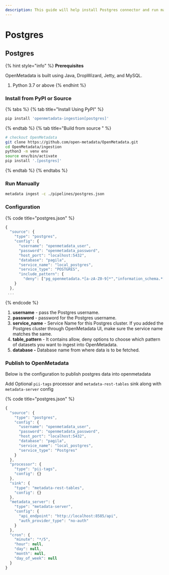 ```yaml
---
description: This guide will help install Postgres connector and run manually
---
```


# Postgres

## Postgres

{% hint style="info" %}
**Prerequisites**

OpenMetadata is built using Java, DropWizard, Jetty, and MySQL.

1. Python 3.7 or above
{% endhint %}

### Install from PyPI or Source

{% tabs %}
{% tab title="Install Using PyPI" %}
```bash
pip install 'openmetadata-ingestion[postgres]'
```
{% endtab %}
{% tab title="Build from source " %}
```bash
# checkout OpenMetadata
git clone https://github.com/open-metadata/OpenMetadata.git
cd OpenMetadata/ingestion
python3 -m venv env
source env/bin/activate
pip install '.[postgres]'
```
{% endtab %}
{% endtabs %}



### Run Manually

```bash
metadata ingest -c ./pipelines/postgres.json
```

### Configuration

{% code title="postgres.json" %}
```javascript
{
  "source": {
    "type": "postgres",
    "config": {
      "username": "openmetadata_user",
      "password": "openmetadata_password",
      "host_port": "localhost:5432",
      "database": "pagila",
      "service_name": "local_postgres",
      "service_type": "POSTGRES",
      "include_pattern": {
        "deny": ["pg_openmetadata.*[a-zA-Z0-9]*","information_schema.*[a-zA-Z0-9]*"]      }
    }
  },
 ...
```
{% endcode %}

1. **username** - pass the Postgres username.
2. **password** - password for the Postgres username.
3. **service\_name** - Service Name for this Postgres cluster. If you added the Postgres cluster through OpenMetadata UI, make sure the service name matches the same.
4. **table\_pattern** - It contains allow, deny options to choose which pattern of datasets you want to ingest into OpenMetadata.
5. **database -** Database name from where data is to be fetched.

### Publish to OpenMetadata
Below is the configuration to publish postgres data into openmetadata

Add Optional ```pii-tags``` processor 
and ```metadata-rest-tables``` sink along with ```metadata-server``` config

{% code title="postgres.json" %}
```javascript
{
  "source": {
    "type": "postgres",
    "config": {
      "username": "openmetadata_user",
      "password": "openmetadata_password",
      "host_port": "localhost:5432",
      "database": "pagila",
      "service_name": "local_postgres",
      "service_type": "Postgres"
    }
  },
  "processor": {
    "type": "pii-tags",
    "config": {}
  },
  "sink": {
    "type": "metadata-rest-tables",
    "config": {}
  },
  "metadata_server": {
    "type": "metadata-server",
    "config": {
      "api_endpoint": "http://localhost:8585/api",
      "auth_provider_type": "no-auth"
    }
  },
  "cron": {
    "minute": "*/5",
    "hour": null,
    "day": null,
    "month": null,
    "day_of_week": null
  }
}
```